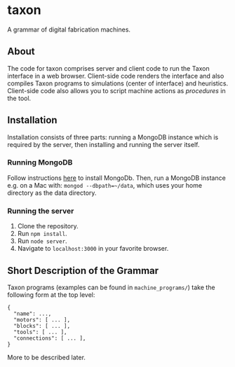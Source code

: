 # taxon

A grammar of digital fabrication machines.

## About

The code for taxon comprises server and client code to run the Taxon interface in a web browser.
Client-side code renders the interface and also compiles Taxon programs to simulations (center of interface) and heuristics.
Client-side code also allows you to script machine actions as _procedures_ in the tool.

## Installation

Installation consists of three parts: running a MongoDB instance which is required by the server, then installing and running the server itself.

### Running MongoDB

Follow instructions [here](https://docs.mongodb.com/manual/installation/) to install MongoDb.
Then, run a MongoDB instance e.g. on a Mac with: `mongod --dbpath=~/data`, which uses your home directory as the data directory.

### Running the server

1. Clone the repository.
2. Run `npm install`.
3. Run `node server`.
4. Navigate to `localhost:3000` in your favorite browser.

## Short Description of the Grammar

Taxon programs (examples can be found in `machine_programs/`) take the following form at the top level:

```
{
  "name": ...,
  "motors": [ ... ],
  "blocks": [ ... ],
  "tools": [ ... ],
  "connections": [ ... ],
}
```

More to be described later.
